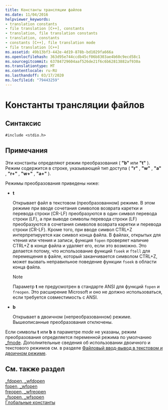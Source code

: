 ```yaml
---
title: Константы трансляции файлов
ms.date: 11/04/2016
helpviewer_keywords:
- translation constants
- file translation [C++], constants
- translation, file translation constants
- translation, constants
- constants [C++], file translation mode
- file translation [C++]
ms.assetid: 49b13bf3-442e-4d19-878b-bd1029fa666a
ms.openlocfilehash: 363d95e744ccdb45cf06b8303ae4b60c9ecd58c1
ms.sourcegitcommit: 63784729604aaf526de21f6c6b62813882af930a
ms.translationtype: MT
ms.contentlocale: ru-RU
ms.lasthandoff: 03/17/2020
ms.locfileid: "79443259"
---
```

# <a name="file-translation-constants"></a>Константы трансляции файлов

## <a name="syntax"></a>Синтаксис

```
#include <stdio.h>
```

## <a name="remarks"></a>Примечания

Эти константы определяют режим преобразования ( **"b"** или **"t"** ). Режим содержится в строке, указывающей тип доступа ( **"r"** , **"w"** , **"a"** , **"r+"** , **"w+"** , **"a+"** ).

Режимы преобразования приведены ниже:

- **t**

   Открывает файл в текстовом (преобразованном) режиме. В этом режиме при вводе сочетания символов возврата каретки и перевода строки (CR-LF) преобразуются в один символ перевода строки (LF), а при выводе символы перевода строки (LF) преобразуются в сочетания символов возврата каретки и перевода строки (CR-LF). Кроме того, при вводе символ CTRL+Z интерпретируется как символ конца файла. В файлах, открытых для чтения или чтения и записи, функция `fopen` проверяет наличие CTRL+Z в конце файла и удаляет его, если это возможно. Это делается потому, что использование функций `fseek` и `ftell` для перемещения в файле, который заканчивается символом CTRL+Z, может вызвать неправильное поведение функции `fseek` в области конца файла.

   > [!NOTE]
   > Параметр **t** не предусмотрен в стандарте ANSI для функций `fopen` и `freopen`. Это расширение Microsoft и оно не должно использоваться, если требуется совместимость с ANSI.

- **b**

   Открывает в двоичном (непреобразованном) режиме. Вышеописанные преобразования отключены.

Если символы **t** или **b** в параметре *mode* не указаны, режим преобразования определяется переменной режима по умолчанию [_fmode](../c-runtime-library/fmode.md). Дополнительные сведения об использовании двоичного и текстового режимов см. в разделе [Файловый ввод-вывод в текстовом и двоичном режиме](../c-runtime-library/text-and-binary-mode-file-i-o.md).

## <a name="see-also"></a>См. также раздел

[_fdopen, _wfdopen](../c-runtime-library/reference/fdopen-wfdopen.md)<br/>
[fopen, _wfopen](../c-runtime-library/reference/fopen-wfopen.md)<br/>
[freopen, _wfreopen](../c-runtime-library/reference/freopen-wfreopen.md)<br/>
[_fsopen, _wfsopen](../c-runtime-library/reference/fsopen-wfsopen.md)<br/>
[Глобальные константы](../c-runtime-library/global-constants.md)
